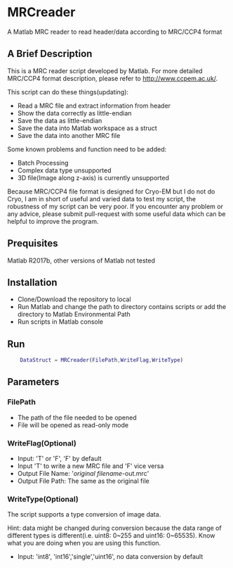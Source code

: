 # MRCreader
A Matlab MRC reader to read header/data according to MRC/CCP4 format

## A Brief Description
This is a MRC reader script developed by Matlab. For more detailed MRC/CCP4 format description, please refer to http://www.ccpem.ac.uk/.

This script can do these things(updating):
- Read a MRC file and extract information from header
- Show the data correctly as little-endian
- Save the data as little-endian
- Save the data into Matlab workspace as a struct
- Save the data into another MRC file

Some known problems and function need to be added:
- Batch Processing
- Complex data type unsupported
- 3D file(Image along z-axis) is currently unsupported

Because MRC/CCP4 file format is designed for Cryo-EM but I do not do Cryo, I am in short of useful and varied data to test my script, the robustness of my script can be very poor. If you encounter any problem or any advice, please submit pull-request with some useful data which can be helpful to improve the program.

## Prequisites
Matlab R2017b, other versions of Matlab not tested

## Installation
- Clone/Download the repository to local
- Run Matlab and change the path to directory contains scripts or add the directory to Matlab Environmental Path
- Run scripts in Matlab console

## Run
```matlab
    DataStruct = MRCreader(FilePath,WriteFlag,WriteType)
```

## Parameters

### FilePath
 - The path of the file needed to be opened
 - File will be opened as read-only mode

### WriteFlag(Optional)
 - Input: 'T' or 'F', 'F' by default
 - Input 'T' to write a new MRC file and 'F' vice versa
 - Output File Name: '_original filename_-out.mrc'
 - Output File Path: The same as the original file

### WriteType(Optional)
The script supports a type conversion of image data. 

Hint: data might be changed during conversion because the data range of different types is different(i.e. uint8: 0~255 and uint16: 0~65535). Know what you are doing when you are using this function.

- Input: 'int8', 'int16','single','uint16', no data conversion by default